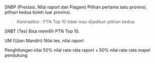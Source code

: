 
SNBP (Prestasi, Nilai raport dan Piagam)
Pilihan pertama satu provinsi, pilihan kedua boleh luar provinsi.
> Kontradiksi : PTN Top 10 tidak mau dijadikan pilihan kedua.

SNBT (Tes)
Bisa memilih PTN Top 10.

UM (Ujian Mandiri)
Nilai tes, nilai raport

Penghitungan nilai 
50% nilai rata-rata raport
                       +
50% nilai rata-rata mapel pendukung 